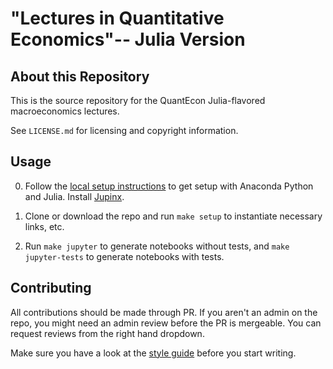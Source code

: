 # "Lectures in Quantitative Economics"-- Julia Version

## About this Repository 

This is the source repository for the QuantEcon Julia-flavored macroeconomics lectures. 

See `LICENSE.md` for licensing and copyright information. 

## Usage

0. Follow the [local setup instructions](https://lectures.quantecon.org/jl/getting_started.html) to get setup with Anaconda Python and Julia. Install [Jupinx](https://github.com/QuantEcon/sphinxcontrib-jupyter).

1. Clone or download the repo and run `make setup` to instantiate necessary links, etc.

2. Run `make jupyter` to generate notebooks without tests, and `make jupyter-tests` to generate notebooks with tests.

## Contributing

All contributions should be made through PR. If you aren't an admin on the repo, you might need an admin review before the PR is mergeable. You can request reviews from the right hand dropdown.

Make sure you have a look at the [style guide](style.md) before you start writing.